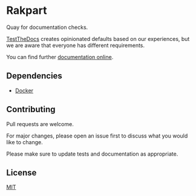 # Rakpart


Quay for documentation checks.

[TestTheDocs](https://testthedocs.org) creates opinionated defaults based on our experiences, but we are aware that everyone has different requirements.

You can find further [documentation online](https://rakpart.testthedocs.org).

## Dependencies

- [Docker](https://www.docker.com/)


## Contributing

Pull requests are welcome.

For major changes, please open an issue first to discuss what you would like to change.

Please make sure to update tests and documentation as appropriate.

## License

[MIT](https://choosealicense.com/licenses/mit)
